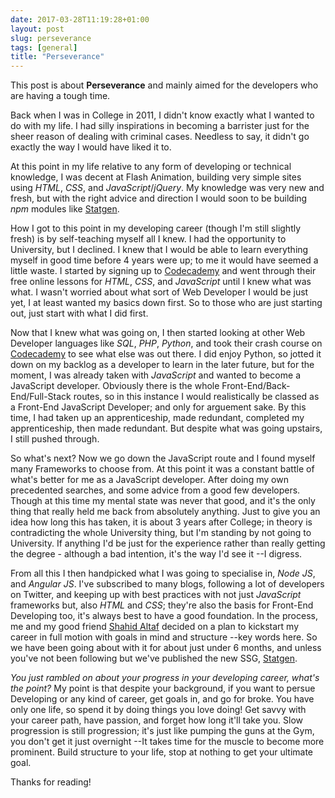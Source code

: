 ```yaml
---
date: 2017-03-28T11:19:28+01:00
layout: post
slug: perseverance
tags: [general]
title: "Perseverance"
---
```


This post is about **Perseverance** and mainly aimed for the developers who are having a tough time.

Back when I was in College in 2011, I didn't know exactly what I wanted to do with my life. I had silly inspirations in becoming
a barrister just for the sheer reason of dealing with criminal cases. Needless to say, it didn't go exactly the way I would have
liked it to.

At this point in my life relative to any form of developing or technical knowledge, I was decent at Flash Animation, building very simple sites using *HTML*, *CSS*, and *JavaScript*/*jQuery*. My knowledge was very new and fresh, but with the right advice and direction I would soon to be building *npm* modules like [Statgen](https://github.com/ehsanh06/statgen).

How I got to this point in my developing career (though I'm still slightly fresh) is by self-teaching myself all I knew. I had the opportunity to University, but I declined. I knew that I would be able to learn everything myself in good time before 4 years were up; to me it would have seemed a little waste. I started by signing up to [Codecademy](https://codecademy.com/learn) and went through their free online lessons for *HTML*, *CSS*, and *JavaScript* until I knew what was what. I wasn't worried about what sort of Web Developer I would be just yet, I at least wanted my basics down first. So to those who are just starting out, just start with what I did first.

Now that I knew what was going on, I then started looking at other Web Developer languages like *SQL*, *PHP*, *Python*, and took their crash course on [Codecademy](https://codecademy.com/learn) to see what else was out there. I did enjoy Python, so jotted it down on my backlog as a developer to learn in the later future, but for the moment,  I was already taken with *JavaScript* and wanted to become a JavaScript developer. Obviously there is the whole Front-End/Back-End/Full-Stack routes, so in this instance I would realistically be classed as a Front-End JavaScript Developer; and only for arguement sake. By this time, I had taken up an apprenticeship, made redundant, completed my apprenticeship, then made redundant. But despite what was going upstairs, I still pushed through.

So what's next? Now we go down the JavaScript route and I found myself many Frameworks to choose from. At this point it was a constant battle of what's better for me as a JavaScript developer. After doing my own precedented searches, and some advice from a good few developers. Though at this time my mental state was never that good, and it's the only thing that really held me back from absolutely anything. Just to give you an idea how long this has taken, it is about 3 years after College; in theory is contradicting the whole University thing, but I'm standing by not going to University. If anything I'd be just for the experience rather than really getting the degree - although a bad intention, it's the way I'd see it --I digress.

From all this I then handpicked what I was going to specialise in, *Node JS*, and *Angular JS*. I've subscribed to many blogs, following a lot of developers on Twitter, and keeping up with best practices with not just *JavaScript* frameworks but, also *HTML* and *CSS*; they're also the basis for Front-End Developing too, it's always best to have a good foundation. In the process, me and my good friend [Shahid Altaf](https://github.com/shahidaltaf) decided on a plan to kickstart my career in full motion with goals in mind and structure --key words here. So we have been going about with it for about just under 6 months, and unless you've not been following but we've published the new SSG, [Statgen](https://npmjs.org/statgen).

_You just rambled on about your progress in your developing career, what's the point?_ My point is that despite your background, if you want to persue Developing or any kind of career, get goals in, and go for broke. You have only one life, so spend it by doing things you love doing! Get savvy with your career path, have passion, and forget how long it'll take you. Slow progression is still progression; it's just like pumping the guns at the Gym, you don't get it just overnight --It takes time for the muscle to become more prominent. Build structure to your life, stop at nothing to get your ultimate goal.

Thanks for reading!